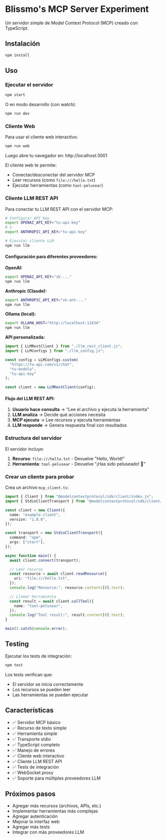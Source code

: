 # Blissmo's MCP Server Experiment

Un servidor simple de Model Context Protocol (MCP) creado con TypeScript.

## Instalación

```bash
npm install
```

## Uso

### Ejecutar el servidor

```bash
npm start
```

O en modo desarrollo (con watch):

```bash
npm run dev
```

### Cliente Web

Para usar el cliente web interactivo:

```bash
npm run web
```

Luego abre tu navegador en: http://localhost:3001

El cliente web te permite:

- Conectar/desconectar del servidor MCP
- Leer recursos (como `file:///hello.txt`)
- Ejecutar herramientas (como `tool-pelusear`)

### Cliente LLM REST API

Para conectar tu LLM REST API con el servidor MCP:

```bash
# Configurar API key
export OPENAI_API_KEY="tu-api-key"
# o
export ANTHROPIC_API_KEY="tu-api-key"

# Ejecutar cliente LLM
npm run llm
```

#### Configuración para diferentes proveedores:

**OpenAI:**

```bash
export OPENAI_API_KEY="sk-..."
npm run llm
```

**Anthropic (Claude):**

```bash
export ANTHROPIC_API_KEY="sk-ant-..."
npm run llm
```

**Ollama (local):**

```bash
export OLLAMA_HOST="http://localhost:11434"
npm run llm
```

**API personalizada:**

```typescript
import { LLMRestClient } from "./llm_rest_client.js";
import { LLMConfigs } from "./llm_config.js";

const config = LLMConfigs.custom(
  "https://tu-api.com/v1/chat",
  "tu-modelo",
  "tu-api-key"
);

const client = new LLMRestClient(config);
```

#### Flujo del LLM REST API:

1. **Usuario hace consulta** → "Lee el archivo y ejecuta la herramienta"
2. **LLM analiza** → Decide qué acciones necesita
3. **MCP ejecuta** → Lee recursos y ejecuta herramientas
4. **LLM responde** → Genera respuesta final con resultados

### Estructura del servidor

El servidor incluye:

1. **Recurso**: `file:///hello.txt` - Devuelve "Hello, World!"
2. **Herramienta**: `tool-pelusear` - Devuelve "¡Has sido peluseado! 🐶"

### Crear un cliente para probar

Crea un archivo `mcp_client.ts`:

```typescript
import { Client } from "@modelcontextprotocol/sdk/client/index.js";
import { StdioClientTransport } from "@modelcontextprotocol/sdk/client/stdio.js";

const client = new Client({
  name: "example-client",
  version: "1.0.0",
});

const transport = new StdioClientTransport({
  command: "npm",
  args: ["start"],
});

async function main() {
  await client.connect(transport);

  // Leer recurso
  const resource = await client.readResource({
    uri: "file:///hello.txt",
  });
  console.log("Resource:", resource.contents[0].text);

  // Llamar herramienta
  const result = await client.callTool({
    name: "tool-pelusear",
  });
  console.log("Tool result:", result.content[0].text);
}

main().catch(console.error);
```

## Testing

Ejecutar los tests de integración:

```bash
npm test
```

Los tests verifican que:

- El servidor se inicia correctamente
- Los recursos se pueden leer
- Las herramientas se pueden ejecutar

## Características

- ✅ Servidor MCP básico
- ✅ Recurso de texto simple
- ✅ Herramienta simple
- ✅ Transporte stdio
- ✅ TypeScript completo
- ✅ Manejo de errores
- ✅ Cliente web interactivo
- ✅ Cliente LLM REST API
- ✅ Tests de integración
- ✅ WebSocket proxy
- ✅ Soporte para múltiples proveedores LLM

## Próximos pasos

- Agregar más recursos (archivos, APIs, etc.)
- Implementar herramientas más complejas
- Agregar autenticación
- Mejorar la interfaz web
- Agregar más tests
- Integrar con más proveedores LLM
